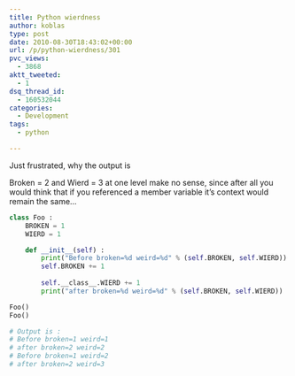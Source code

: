 ```yaml
---
title: Python wierdness
author: koblas
type: post
date: 2010-08-30T18:43:02+00:00
url: /p/python-wierdness/301
pvc_views:
  - 3868
aktt_tweeted:
  - 1
dsq_thread_id:
  - 160532044
categories:
  - Development
tags:
  - python

---
```

Just frustrated, why the output is

Broken = 2 and Wierd = 3 at one level make no sense, since after all you would think that if you referenced a member variable it&#8217;s context would remain the same&#8230;

  
```python
class Foo :
    BROKEN = 1
    WIERD = 1

    def __init__(self) :
        print("Before broken=%d weird=%d" % (self.BROKEN, self.WIERD))
        self.BROKEN += 1
          
        self.__class__.WIERD += 1
        print("after broken=%d weird=%d" % (self.BROKEN, self.WIERD))

Foo()
Foo()

# Output is :
# Before broken=1 weird=1
# after broken=2 weird=2
# Before broken=1 weird=2
# after broken=2 weird=3
  
```
